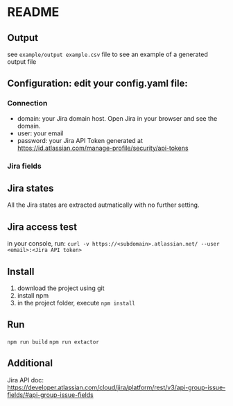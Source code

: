 # README #

## Output
see ```example/output example.csv``` file to see an example of a generated output file

## Configuration: edit your config.yaml file:
### Connection
- domain: your Jira domain host. Open Jira in your browser and see the domain.
- user: your email
- password: your Jira API Token generated at https://id.atlassian.com/manage-profile/security/api-tokens
### Jira fields

## Jira states
All the Jira states are extracted autmatically with no further setting.


## Jira access test
in your console, run:
```curl -v https://<subdomain>.atlassian.net/ --user <email>:<Jira API token>```

## Install
1. download the project using git
2. install npm
2. in the project folder, execute
```npm install```


## Run
```npm run build```
```npm run extactor```

## Additional
Jira API doc: https://developer.atlassian.com/cloud/jira/platform/rest/v3/api-group-issue-fields/#api-group-issue-fields

